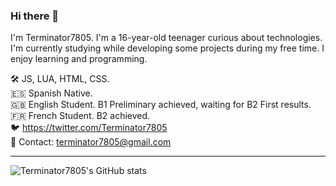 ### Hi there 👋
I'm Terminator7805. I'm a 16-year-old teenager curious about technologies. I'm currently studying while developing some projects during my free time. I enjoy learning and programming.

🛠 JS, LUA, HTML, CSS.\
🇪🇸 Spanish Native.\
🇬🇧 English Student. B1 Preliminary achieved, waiting for B2 First results.\
🇫🇷 French Student. B2 achieved. \
🐦 https://twitter.com/Terminator7805 \
📧 Contact: terminator7805@gmail.com 

--- 

![Terminator7805's GitHub stats](https://github-readme-stats.vercel.app/api?username=terminator7805&show_icons=true&theme=react&count_private=true&hide_border=true)

<!--
**acabezafra/acabezafra** is a ✨ _special_ ✨ repository because its `README.md` (this file) appears on your GitHub profile.

Here are some ideas to get you started:

- 🔭 I’m currently working on ...
- 🌱 I’m currently learning ...
- 👯 I’m looking to collaborate on ...
- 🤔 I’m looking for help with ...
- 💬 Ask me about ...
- 📫 How to reach me: ...
- 😄 Pronouns: ...
- ⚡ Fun fact: ...
-->
